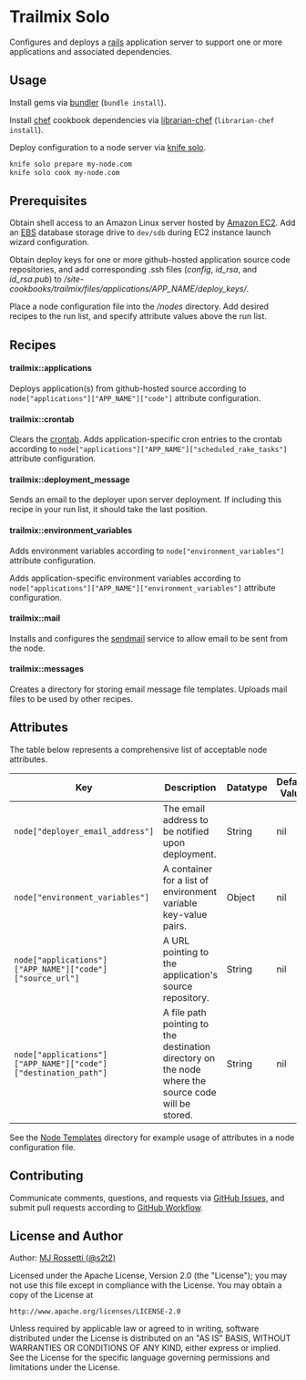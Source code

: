 # Trailmix Solo

Configures and deploys a [rails](http://guides.rubyonrails.org/) application server to support one or more applications and associated dependencies.

## Usage

Install gems via [bundler](http://bundler.io/) (`bundle install`).

Install [chef](https://www.chef.io/chef/) cookbook dependencies via [librarian-chef](https://github.com/applicationsonline/librarian-chef) (`librarian-chef install`).

Deploy configuration to a node server via [knife solo](https://github.com/matschaffer/knife-solo).

```` sh
knife solo prepare my-node.com
knife solo cook my-node.com
````

## Prerequisites

Obtain shell access to an Amazon Linux server hosted by [Amazon EC2](http://aws.amazon.com/ec2/). Add an [EBS](http://aws.amazon.com/ebs/) database storage drive to `dev/sdb` during EC2 instance launch wizard configuration.

Obtain deploy keys for one or more github-hosted application source code repositories, and add corresponding .ssh files (*config*, *id_rsa*, and *id_rsa.pub*) to */site-cookbooks/trailmix/files/applications/APP_NAME/deploy_keys/*.

Place a node configuration file into the */nodes* directory. Add desired recipes to the run list, and specify attribute values above the run list.

## Recipes

#### trailmix::applications

Deploys application(s) from github-hosted source according to `node["applications"]["APP_NAME"]["code"]` attribute configuration.

#### trailmix::crontab

Clears the [crontab](http://crontab.org/). Adds application-specific cron entries to the crontab according to `node["applications"]["APP_NAME"]["scheduled_rake_tasks"]` attribute configuration.

#### trailmix::deployment_message

Sends an email to the deployer upon server deployment. If including this recipe in your run list, it should take the last position.

#### trailmix::environment_variables

Adds environment variables according to `node["environment_variables"]` attribute configuration.

Adds application-specific environment variables according to `node["applications"]["APP_NAME"]["environment_variables"]` attribute configuration.

#### trailmix::mail

Installs and configures the [sendmail](https://www.freebsd.org/cgi/man.cgi?sendmail%288%29) service to allow email to be sent from the node.

#### trailmix::messages

Creates a directory for storing email message file templates. Uploads mail files to be used by other recipes.

## Attributes

The table below represents a comprehensive list of acceptable node attributes.

Key | Description | Datatype | Default Value
--- | --- | --- | ---
`node["deployer_email_address"]` | The email address to be notified upon deployment. | String | nil
`node["environment_variables"]` | A container for a list of environment variable key-value pairs. | Object | nil
`node["applications"]["APP_NAME"]["code"]["source_url"]` | A URL pointing to the application's source repository. | String | nil
`node["applications"]["APP_NAME"]["code"]["destination_path"]` | A file path pointing to the destination directory on the node where the source code will be stored. | String | nil

See the [Node Templates](/node_templates) directory for example usage of attributes in a node configuration file.

## Contributing

Communicate comments, questions, and requests via [GitHub Issues](https://github.com/s2t2/trailmix/issues), and submit pull requests according to [GitHub Workflow](https://guides.github.com/introduction/flow/index.html).

## License and Author

Author: [MJ Rossetti (@s2t2)](mailto:s2t2mail@gmail.com)

Licensed under the Apache License, Version 2.0 (the "License");
you may not use this file except in compliance with the License.
You may obtain a copy of the License at

    http://www.apache.org/licenses/LICENSE-2.0

Unless required by applicable law or agreed to in writing, software
distributed under the License is distributed on an "AS IS" BASIS,
WITHOUT WARRANTIES OR CONDITIONS OF ANY KIND, either express or implied.
See the License for the specific language governing permissions and
limitations under the License.
